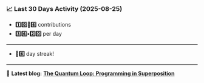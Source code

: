 <!--START_STATS-->
### 📈 Last 30 Days Activity (2025-08-25)  
- **1️⃣0️⃣🎱6️⃣** contributions  
- **3️⃣6️⃣•2️⃣0️⃣** per day
---
- **🎱6️⃣** day streak!
---
📝 **Latest blog:** [**The Quantum Loop: Programming in Superposition**](https://andriak.com/blog/quantum-loop)
<!--END_STATS-->
